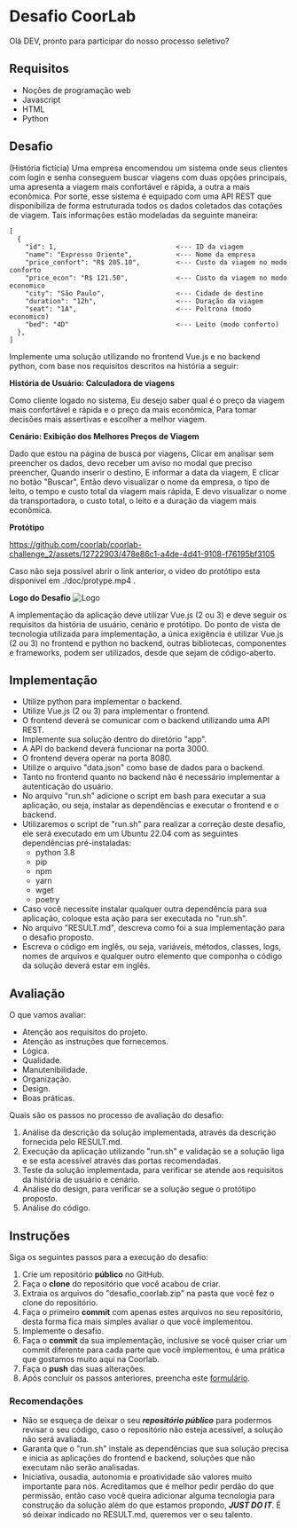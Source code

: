 # Desafio CoorLab

Olá DEV, pronto para participar do nosso processo seletivo?

## Requisitos

- Noções de programação web
- Javascript
- HTML
- Python

## Desafio

(História fictícia) Uma empresa encomendou um sistema onde seus clientes com login e senha conseguem buscar viagens com duas opções principais, uma apresenta a viagem mais confortável e rápida, a outra a mais econômica. Por sorte, esse sistema é equipado com uma API REST que disponibiliza de forma estruturada todos os dados coletados das cotações de viagem. Tais informações estão modeladas da seguinte maneira:

```
[
  {
    "id": 1,                              <--- ID da viagem
    "name": "Expresso Oriente",           <--- Nome da empresa
    "price_confort": "R$ 205.10",         <--- Custo da viagem no modo conforto
    "price_econ": "R$ 121.50",            <--- Custo da viagem no modo economico
    "city": "São Paulo",                  <--- Cidade de destino
    "duration": "12h",                    <--- Duração da viagem
    "seat": "1A",                         <--- Poltrona (modo economico)
    "bed": "4D"                           <--- Leito (modo conforto)
  },
]
```

Implemente uma solução utilizando no frontend Vue.js e no backend python, com base nos requisitos descritos na história a seguir:

**História de Usuário: Calculadora de viagens**

Como cliente logado no sistema,
Eu desejo saber qual é o preço da viagem mais confortável e rápida e o preço da mais econômica,
Para tomar decisões mais assertivas e escolher a melhor viagem.

**Cenário: Exibição dos Melhores Preços de Viagem**

Dado que estou na página de busca por viagens,
Clicar em analisar sem preencher os dados, devo receber um aviso no modal que preciso preencher,
Quando inserir o destino,
E informar a data da viagem,
E clicar no botão "Buscar",
Então devo visualizar o nome da empresa, o tipo de leito, o tempo e custo total da viagem mais rápida,
E devo visualizar o nome da transportadora, o custo total, o leito e a duração da viagem mais econômica.

**Protótipo**

https://github.com/coorlab/coorlab-challenge_2/assets/12722903/478e86c1-a4de-4d41-9108-f76195bf3105

Caso não seja possível abrir o link anterior, o video do protótipo esta disponivel em ./doc/protype.mp4 .

**Logo do Desafio**
![Logo](./doc/logo.png)

A implementação da aplicação deve utilizar Vue.js (2 ou 3) e deve seguir os requisitos da história de usuário, cenário e protótipo.
Do ponto de vista de tecnologia utilizada para implementação, a única exigência é utilizar Vue.js (2 ou 3) no frontend e python no backend, outras bibliotecas, componentes e frameworks, podem ser utilizados, desde que sejam de código-aberto.

## Implementação

- Utilize python para implementar o backend.
- Utilize Vue.js (2 ou 3) para implementar o frontend.
- O frontend deverá se comunicar com o backend utilizando uma API REST.
- Implemente sua solução dentro do diretório "app".
- A API do backend deverá funcionar na porta 3000.
- O frontend devera operar na porta 8080.
- Utilize o arquivo "data.json" como base de dados para o backend.
- Tanto no frontend quanto no backend não é necessário implementar a autenticação do usuário.
- No arquivo "run.sh" adicione o script em bash para executar a sua aplicação, ou seja, instalar as dependências e executar o frontend e o backend.
- Utilizaremos o script de "run.sh" para realizar a correção deste desafio, ele será executado em um Ubuntu 22.04 com as seguintes dependências pré-instaladas:
  - python 3.8
  - pip
  - npm
  - yarn
  - wget
  - poetry
- Caso você necessite instalar qualquer outra dependência para sua aplicação, coloque esta ação para ser executada no "run.sh".
- No arquivo "RESULT.md", descreva como foi a sua implementação para o desafio proposto.
- Escreva o código em inglês, ou seja, variáveis, métodos, classes, logs, nomes de arquivos e qualquer outro elemento que componha o código da solução deverá estar em inglês.

## Avaliação

O que vamos avaliar:

- Atenção aos requisitos do projeto.
- Atenção as instruções que fornecemos.
- Lógica.
- Qualidade.
- Manutenibilidade.
- Organização.
- Design.
- Boas práticas.

Quais são os passos no processo de avaliação do desafio:

1. Análise da descrição da solução implementada, através da descrição fornecida pelo RESULT.md.
2. Execução da aplicação utilizando "run.sh" e validação se a solução liga e se esta acessível através das portas recomendadas.
3. Teste da solução implementada, para verificar se atende aos requisitos da história de usuário e cenário.
4. Análise do design, para verificar se a solução segue o protótipo proposto.
5. Análise do código.

## Instruções

Siga os seguintes passos para a execução do desafio:

1. Crie um repositório **público** no GitHub.
2. Faça o **clone** do repositório que você acabou de criar.
3. Extraia os arquivos do "desafio_coorlab.zip" na pasta que você fez o clone do repositório.
4. Faça o primeiro **commit** com apenas estes arquivos no seu repositório, desta forma fica mais simples avaliar o que você implementou.
5. Implemente o desafio.
6. Faça o **commit** da sua implementação, inclusive se você quiser criar um commit diferente para cada parte que você implementou, é uma prática que gostamos muito aqui na Coorlab.
7. Faça o **push** das suas alterações.
8. Após concluir os passos anteriores, preencha este [formulário](https://airtable.com/shrTjtwUrw7I1CuxE).

### Recomendações

- Não se esqueça de deixar o seu **_repositório público_** para podermos revisar o seu código, caso o repositório não esteja acessível, a solução não será avaliada.
- Garanta que o "run.sh" instale as dependências que sua solução precisa e inicia as aplicações do frontend e backend, soluções que não executam não serão analisadas.
- Iniciativa, ousadia, autonomia e proatividade são valores muito importante para nós. Acreditamos que é melhor pedir perdão do que permissão, então caso você queira adicionar alguma tecnologia para construção da solução além do que estamos propondo, **_JUST DO IT_**. É só deixar indicado no RESULT.md, queremos ver o seu talento.
